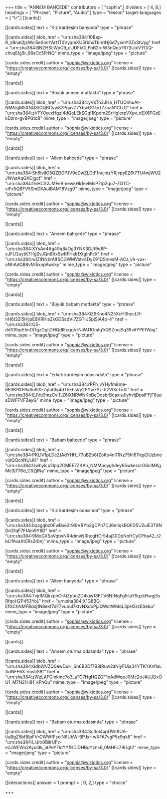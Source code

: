 +++
title = "ANNEM BAHÇEDE"
contributors = [ "sophia",]
dividers = [ 4, 8,]
headings = [ "Phrase", "Picture", "Audio",]
type = "lesson"
target-languages = [ "tr",]
[[cards]]

[[cards.sides]]
text = "Kiz kardeşim banyoda"
type = "phrase"

[[cards.sides]]
blob_href = "urn:sha384:10Bep-R_zBnat2jzWol5eSmiYArt1T0VyqmKU5fbhxTbiVtHj6d7yxmY0ZsStUyg"
href = "urn:sha384:BNZHScWyC9_ciJDFkCLFbB2o-W3nQoo7673UoiVYDiQ-chvqEIg5r_98sOc5FrNQ"
mime_type = "image/jpeg"
type = "picture"

[cards.sides.credit]
author = "sophia@wikiotics.org"
license = "https://creativecommons.org/licenses/by-sa/3.0/"
[[cards.sides]]
type = "empty"

[[cards]]

[[cards.sides]]
text = "Büyük annem mutfakta"
type = "phrase"

[[cards.sides]]
blob_href = "urn:sha384:yVkTn3JHa_HTUOnhuAt-NMNsjM5XNQ3tOQBCywS7PqavZ7YbwGGkyT7zoaN1CtzG"
href = "urn:sha384:zVFY0ycxHgzI4dQoLEkSGqI1Kpdm2SrHglerpVXpv_nEX6PGsEkDzrn-gvBPGtcB"
mime_type = "image/jpeg"
type = "picture"

[cards.sides.credit]
author = "sophia@wikiotics.org"
license = "https://creativecommons.org/licenses/by-sa/3.0/"
[[cards.sides]]
type = "empty"

[[cards]]

[[cards.sides]]
text = "Ailem bahçede"
type = "phrase"

[[cards.sides]]
blob_href = "urn:sha384:Sh6IviIO5QZDDPJV9cDwZLDtF1nujmzYRjvpyEZ6t7TU4wjWU2JNVstAqGXOjgcf"
href = "urn:sha384:flvHCS2JMFeBmewkHk1evlMsP7tp2qu7-ZOTC-vlFx5QBFV5SmDXAuIBAM18Vzg0"
mime_type = "image/jpeg"
type = "picture"

[cards.sides.credit]
author = "sophia@wikiotics.org"
license = "https://creativecommons.org/licenses/by-sa/3.0/"
[[cards.sides]]
type = "empty"

[[cards]]

[[cards.sides]]
text = "Annem bahçede"
type = "phrase"

[[cards.sides]]
blob_href = "urn:sha384:XYsAe4Ag49q8aOg3YNK3DJt9q8P-xJFU3uytK7HgSvJQn8Xx5wRFHxk1XtgInFcX"
href = "urn:sha384:wIZtNNbrAlfSCGWMVstv4DyE91DSmesM-ACz_vh-vux-oNhAdQB8vMi5xvpAwdky"
mime_type = "image/jpeg"
type = "picture"

[cards.sides.credit]
author = "sophia@wikiotics.org"
license = "https://creativecommons.org/licenses/by-sa/3.0/"
[[cards.sides]]
type = "empty"

[[cards]]

[[cards.sides]]
text = "Büyük babam mutfakta"
type = "phrase"

[[cards.sides]]
blob_href = "urn:sha384:0Z9Kno4N25XcH3hecLR-nH6t2Zi5HijpE8XRHlsZkGDSadVI7ZGT-J5pjSlA4p-4"
href = "urn:sha384:Q5-ddIO9qrEImDlTgzGgljDHQdIEcqqVrNiWJ1OmIq1rQSZoojSq39vitYPEfWag"
mime_type = "image/jpeg"
type = "picture"

[cards.sides.credit]
author = "sophia@wikiotics.org"
license = "https://creativecommons.org/licenses/by-sa/3.0/"
[[cards.sides]]
type = "empty"

[[cards]]

[[cards.sides]]
text = "Erkek kardeşim odasında\n"
type = "phrase"

[[cards.sides]]
blob_href = "urn:sha384:rPFh_vYHyfm8me-6E3K9XF9aSo9I0-7qIu0Iy4dThEhsVy2PYw7Pz-h2VIXcTnXi"
href = "urn:sha384:EJVu9mzCvl1_Z6iXNRWNKbBeOosbrBcaxisJlyhvijDpsIFFjF8upsDWFFVFZeyG"
mime_type = "image/jpeg"
type = "picture"

[cards.sides.credit]
author = "sophia@wikiotics.org"
license = "https://creativecommons.org/licenses/by-sa/3.0/"
[[cards.sides]]
type = "empty"

[[cards]]

[[cards.sides]]
text = "Babam bahçede"
type = "phrase"

[[cards.sides]]
blob_href = "urn:sha384:PKLlV1pLDcZtAdYHH_77uB2b8fZoKo4nl11Nz75hI67rqyDUzbnovidQQchNUlJH"
href = "urn:sha384:Uwbylcp2lpq2CMEF7ZKAn_NMMpoyghdey65wkezorG6cIMKgMe3jT76d_C5ZjlNa"
mime_type = "image/jpeg"
type = "picture"

[cards.sides.credit]
author = "sophia@wikiotics.org"
license = "https://creativecommons.org/licenses/by-sa/3.0/"
[[cards.sides]]
type = "empty"

[[cards]]

[[cards.sides]]
text = "Kız kardeşim odasında"
type = "phrase"

[[cards.sides]]
blob_href = "urn:sha384:bqsgqbz0FwBxe3r9i9VBYb2gCPh7CJ6mIqkBGFD5U2uiE3T8NDn31qF7FfAm9Y8D"
href = "urn:sha384:9MoGXSoVqtwNR4dmvNRhcgHCr54aj30DpNnHCyCPha42_r2bLlfAvaXt0Rs2rbVj"
mime_type = "image/jpeg"
type = "picture"

[cards.sides.credit]
author = "sophia@wikiotics.org"
license = "https://creativecommons.org/licenses/by-sa/3.0/"
[[cards.sides]]
type = "empty"

[[cards]]

[[cards.sides]]
text = "Ailem banyoda"
type = "phrase"

[[cards.sides]]
blob_href = "urn:sha384:7vjdMQkzphOr4iZpbuZD4kiw18FTV6NtNqFg5iIaY9qzkHwgj5sRfqoH2P453YoL"
href = "urn:sha384:X1G8BQ-EfGChNMFBdxj1N8ekf7dF7vubuI7ktvNXdoPjJQWctWMoL3pHXrzESebu"
mime_type = "image/jpeg"
type = "picture"

[cards.sides.credit]
author = "sophia@wikiotics.org"
license = "https://creativecommons.org/licenses/by-sa/3.0/"
[[cards.sides]]
type = "empty"

[[cards]]

[[cards.sides]]
text = "Annem oturma odasında"
type = "phrase"

[[cards.sides]]
blob_href = "urn:sha384:GdbWVZQ0ewDuH_Sn6B0Df7B3IRuw2aNiyFUia34YTKYKnflaLAdNFF6X-nushS8f"
href = "urn:sha384:zWzLAFGlnkmc7o3_aTC7HgHQZGF1oAdWqeJ0Mc2oJAUJDxOU1_M7N21H81_kPhQu"
mime_type = "image/jpeg"
type = "picture"

[cards.sides.credit]
author = "sophia@wikiotics.org"
license = "https://creativecommons.org/licenses/by-sa/3.0/"
[[cards.sides]]
type = "empty"

[[cards]]

[[cards.sides]]
text = "Babam oturma odasında"
type = "phrase"

[[cards.sides]]
blob_href = "urn:sha384:Sc3oi4apUWt8UA-tIuBgZ5bf8IpFVrOWWfFsoiN6UbW-BPJxr-wXFA7vgP5x9qk8"
href = "urn:sha384:LIJrx0BilrUFv-ezJWFWa3Ayuldk_atPeY7IdYYfHDiDHBqYzns6_0MHFc79Ugt2"
mime_type = "image/jpeg"
type = "picture"

[cards.sides.credit]
author = "sophia@wikiotics.org"
license = "https://creativecommons.org/licenses/by-sa/3.0/"
[[cards.sides]]
type = "empty"

[[interactions]]
answer = 1
prompt = [ 0, 2,]
type = "choice"

+++
